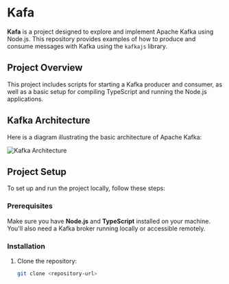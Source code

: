 # Kafa

**Kafa** is a project designed to explore and implement Apache Kafka using Node.js. This repository provides examples of how to produce and consume messages with Kafka using the `kafkajs` library.

## Project Overview

This project includes scripts for starting a Kafka producer and consumer, as well as a basic setup for compiling TypeScript and running the Node.js applications.

## Kafka Architecture

Here is a diagram illustrating the basic architecture of Apache Kafka:

![Kafka Architecture](docs/kafka-architecture.png)

## Project Setup

To set up and run the project locally, follow these steps:

### Prerequisites

Make sure you have **Node.js** and **TypeScript** installed on your machine. You'll also need a Kafka broker running locally or accessible remotely.

### Installation

1. Clone the repository:
   ```bash
   git clone <repository-url>
